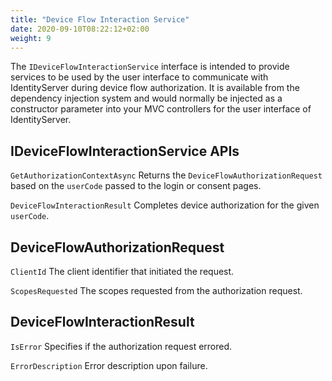 ```yaml
---
title: "Device Flow Interaction Service"
date: 2020-09-10T08:22:12+02:00
weight: 9
---
```


The ``IDeviceFlowInteractionService`` interface is intended to provide services to be used by the user interface to communicate with IdentityServer during device flow authorization.
It is available from the dependency injection system and would normally be injected as a constructor parameter into your MVC controllers for the user interface of IdentityServer.

## IDeviceFlowInteractionService APIs

``GetAuthorizationContextAsync``
    Returns the ``DeviceFlowAuthorizationRequest`` based on the ``userCode`` passed to the login or consent pages.

``DeviceFlowInteractionResult``
    Completes device authorization for the given ``userCode``.

## DeviceFlowAuthorizationRequest

``ClientId``
    The client identifier that initiated the request.

``ScopesRequested``
    The scopes requested from the authorization request.

## DeviceFlowInteractionResult

``IsError``
    Specifies if the authorization request errored.

``ErrorDescription``
    Error description upon failure.
